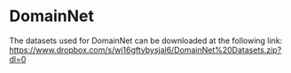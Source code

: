 # DomainNet

The datasets used for DomainNet can be downloaded at the following link: https://www.dropbox.com/s/wj16gftvbysjal6/DomainNet%20Datasets.zip?dl=0

